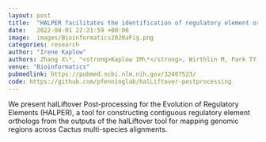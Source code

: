 ```yaml
---
layout: post
title:  "HALPER facilitates the identification of regulatory element orthologs across species."
date:   2022-08-01 22:21:59 +00:00
image:  images/Bioinformatics2020aFig.png
categories: research
author: "Irene Kaplow"
authors: Zhang X\*, "<strong>Kaplow IM\*</strong>, Wirthlin M, Park TY, Pfenning AR"
venue: "Bioinformatics"
pubmedlink: https://pubmed.ncbi.nlm.nih.gov/32407523/
code: https://github.com/pfenninglab/halLiftover-postprocessing
---
```

We present halLiftover Post-processing for the Evolution of Regulatory Elements (HALPER), a tool for constructing contiguous regulatory element orthologs from the outputs of the halLiftover tool for mapping genomic regions across Cactus multi-species alignments.
